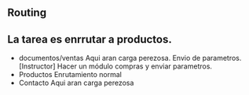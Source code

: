 ## Routing

## La tarea es enrrutar a productos.
- documentos/ventas
    Aqui aran carga perezosa.
    Envio de parametros.[Instructor]
    Hacer un módulo compras y enviar parametros.
- Productos
    Enrutamiento normal
- Contacto
    Aqui aran carga perezosa